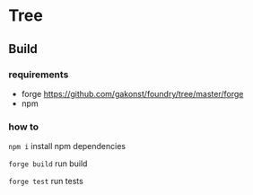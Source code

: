 # Tree

## Build

### requirements
- forge https://github.com/gakonst/foundry/tree/master/forge
- npm

### how to

`npm i` install npm dependencies

`forge build` run build

`forge test` run tests